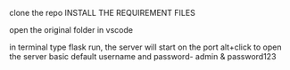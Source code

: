 clone the repo
INSTALL THE REQUIREMENT FILES

open the original folder in vscode

in terminal type flask run, the server will start on the port
alt+click to open the server
basic default username and password- admin & password123

